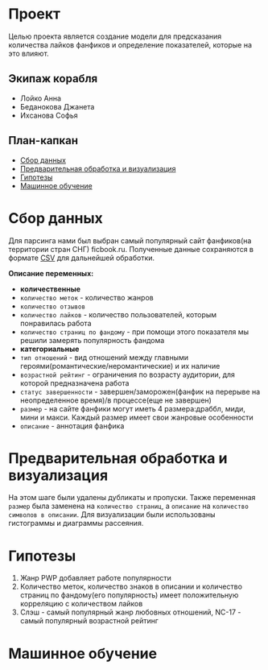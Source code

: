 # Проект
Целью проекта является создание модели для предсказания количества лайков фанфиков и определение показателей, которые на это влияют. 
## Экипаж корабля
- Лойко Анна
- Беданокова Джанета
- Ихсанова Софья
## План-капкан
- [Сбор данных](#Сбор_данных)
- [Предварительная обработка и визуализация](#Предварительная_обработка_и_визуализация)
- [Гипотезы](#Гипотезы)
- [Машинное обучение](#Машинное_обучение)
# Сбор данных
Для парсинга нами был выбран самый популярный сайт фанфиков(на территории стран СНГ) ficbook.ru. 
Полученные данные сохраняются в формате [CSV](ficbook/ficbook.csv) для дальнейшей обработки.
 
**Описание переменных:**
- **количественные**
- `количество меток` - количество жанров
- `количество отзывов`
- `количество лайков` - количество пользователей, которым понравилась работа
- `количество страниц по фандому` - при помощи этого показателя мы решили замерять популярность фандома
- **категориальные**
- `тип отношений` - вид отношений между главными героями(романтические/неромантические) и их наличие
- `возрастной рейтинг` - ограничения по возрасту аудитории, для которой предназначена работа
- `статус завершенности` - завершен/заморожен(фанфик на перерыве на неопределенное время)/в процессе(еще не завершен)
- `размер` - на сайте фанфики могут иметь 4 размера:драббл, миди, мини и макси. Каждый размер имеет свои жанровые особенности
- `описание` - аннотация фанфика
# Предварительная обработка и визуализация
На этом шаге были удалены дубликаты и пропуски. Также переменная `размер` была заменена на `количество страниц`, а  `описание` на `количество символов в описании`. 
Для визуализации были использованы гистограммы и диаграммы рассеяния.
# Гипотезы
1. Жанр PWP добавляет работе популярности
2. Количество меток, количество знаков в описании и количество страниц по фандому(его популярность) имеет положительную корреляцию с количеством лайков
3. Слэш - самый популярный жанр любовных отношений, NC-17 - самый популярный возрастной рейтинг
# Машинное обучение
